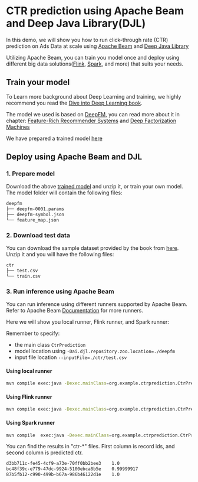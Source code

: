 # CTR prediction using Apache Beam and Deep Java Library(DJL)

In this demo, we will show you how to run click-through rate (CTR) prediction on Ads Data at scale using [Apache Beam](https://beam.apache.org/) and [Deep Java Library](https://djl.ai)

Utilizing Apache Beam, you can train you model once and deploy using different big data solutions([Flink](https://flink.apache.org/), [Spark](https://spark.apache.org/), and more) that suits your needs. 


## Train your model
To Learn more background about Deep Learning and training,
we highly recommend you read the [Dive into Deep Learning book](https://d2l.ai).

The model we used is based on [DeepFM](https://arxiv.org/abs/1703.04247), you can read more about it in chapter: 
[Feature-Rich Recommender Systems](https://d2l.ai/chapter_recommender-systems/ctr.html)
and [Deep Factorization Machines](https://d2l.ai/chapter_recommender-systems/deepfm.html)

We have prepared a trained model [here](https://djl-ai.s3.amazonaws.com/resources/demo/mxnet/deepfm.zip)

## Deploy using Apache Beam and DJL

### 1. Prepare model

Download the above [trained model](https://djl-ai.s3.amazonaws.com/resources/demo/mxnet/deepfm.zip) and unzip it, or train your own model.
The model folder will contain the following files:
```bash
deepfm
├── deepfm-0001.params
├── deepfm-symbol.json
└── feature_map.json 
```
### 2. Download test data
You can download the sample dataset provided by the book from [here](http://d2l-data.s3-accelerate.amazonaws.com/ctr.zip).
Unzip it and you will have the following files:
```bash
ctr
├── test.csv
└── train.csv
```

### 3. Run inference using Apache Beam
You can run inference using different runners supported by Apache Beam. Refer to Apache Beam [Documentation](https://beam.apache.org/get-started/beam-overview/) for more runners.

Here we will show you local runner, Flink runner, and Spark runner:

Remember to specify:
* the main class `CtrPrediction`
* model location using `-Dai.djl.repository.zoo.location=./deepfm`
* input file location `--inputFile=./ctr/test.csv`


#### Using local runner

```bash
mvn compile exec:java -Dexec.mainClass=org.example.ctrprediction.CtrPrediction -Dai.djl.repository.zoo.location=./deepfm -Dexec.args="--inputFile=./ctr/test.csv" -Pdirect-runner
```


#### Using Flink runner

```bash
mvn compile exec:java -Dexec.mainClass=org.example.ctrprediction.CtrPrediction -Dai.djl.repository.zoo.location=./deepfm -Dexec.args="--runner=FlinkRunner--inputFile=./ctr/test.csv" -Pflink-runner
```


#### Using Spark runner

```bash
mvn compile  exec:java -Dexec.mainClass=org.example.ctrprediction.CtrPrediction -Dai.djl.repository.zoo.location=./deepfm -Dexec.args="--runner=SparkRunner --inputFile=./ctr/test.csv" -Pspark-runner
```


You can find the results in "ctr-*" files.
First column is record ids, and second column is predicted ctr.

```bash
d3bb711c-fe45-4cf9-a73e-70ff0bb2bee3	1.0
bc48f39c-e779-47dc-9924-5100ebca8b5e	0.99999917
87b5fb12-c990-499b-b67a-986b46122d1e	1.0
```

